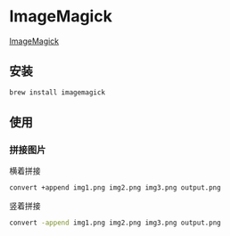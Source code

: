 # ImageMagick

[ImageMagick](https://imagemagick.org/)

## 安装

```sh
brew install imagemagick
```

## 使用

### 拼接图片

横着拼接

```sh
convert +append img1.png img2.png img3.png output.png
```

竖着拼接

```sh
convert -append img1.png img2.png img3.png output.png
```


